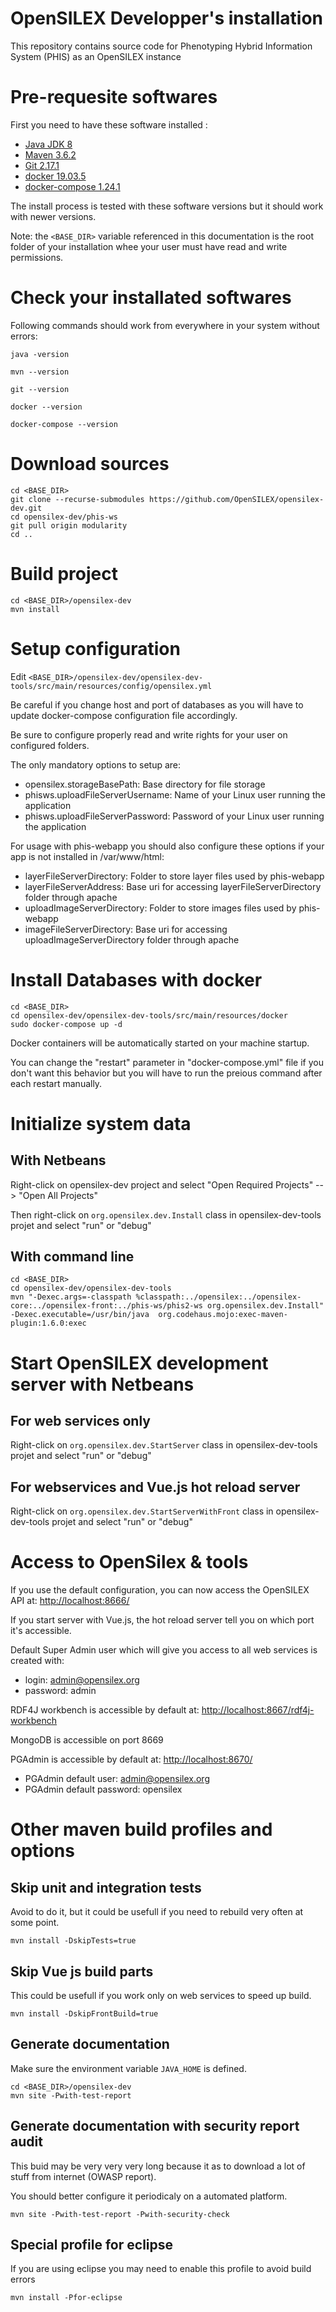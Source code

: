 OpenSILEX Developper's installation
=======================================================

This repository contains source code for Phenotyping Hybrid Information System (PHIS) as an OpenSILEX instance

# Pre-requesite softwares

First you need to have these software installed :

- [Java JDK 8](https://jdk.java.net/java-se-ri/8)
- [Maven 3.6.2](https://maven.apache.org/install.html)
- [Git 2.17.1](https://git-scm.com/book/en/v2/Getting-Started-Installing-Git)
- [docker 19.03.5](https://docs.docker.com/install/)
- [docker-compose 1.24.1](https://docs.docker.com/compose/install/)

The install process is tested with these software versions but it should work with newer versions.

Note: the ```<BASE_DIR>``` variable referenced in this documentation is the root folder of your installation whee your user must have read and write permissions.

# Check your installated softwares

Following commands should work from everywhere in your system without errors:

```java -version```

```mvn --version```

```git --version```

```docker --version```

```docker-compose --version```


# Download sources

```
cd <BASE_DIR>
git clone --recurse-submodules https://github.com/OpenSILEX/opensilex-dev.git
cd opensilex-dev/phis-ws
git pull origin modularity
cd ..
```

# Build project

```
cd <BASE_DIR>/opensilex-dev
mvn install
```

# Setup configuration

Edit ```<BASE_DIR>/opensilex-dev/opensilex-dev-tools/src/main/resources/config/opensilex.yml```

Be careful if you change host and port of databases as you will have to update docker-compose configuration file accordingly.

Be sure to configure properly read and write rights for your user on configured folders.

The only mandatory options to setup are:
- opensilex.storageBasePath: Base directory for file storage
- phisws.uploadFileServerUsername: Name of your Linux user running the application
- phisws.uploadFileServerPassword: Password of your Linux user running the application

For usage with phis-webapp you should also configure these options if your app is not installed in /var/www/html:
- layerFileServerDirectory: Folder to store layer files used by phis-webapp
- layerFileServerAddress: Base uri for accessing layerFileServerDirectory folder through apache
- uploadImageServerDirectory: Folder to store images files used by phis-webapp
- imageFileServerDirectory:  Base uri for accessing uploadImageServerDirectory folder through apache

# Install Databases with docker

```
cd <BASE_DIR>
cd opensilex-dev/opensilex-dev-tools/src/main/resources/docker
sudo docker-compose up -d
```

Docker containers will be automatically started on your machine startup.

You can change the "restart" parameter in "docker-compose.yml" file if you don't want this behavior 
but you will have to run the preious command after each restart manually.

# Initialize system data

## With Netbeans

Right-click on opensilex-dev project and select "Open Required Projects" --> "Open All Projects"

Then right-click on ```org.opensilex.dev.Install``` class in opensilex-dev-tools projet and select "run" or "debug"

## With command line

```
cd <BASE_DIR>
cd opensilex-dev/opensilex-dev-tools
mvn "-Dexec.args=-classpath %classpath:../opensilex:../opensilex-core:../opensilex-front:../phis-ws/phis2-ws org.opensilex.dev.Install" -Dexec.executable=/usr/bin/java  org.codehaus.mojo:exec-maven-plugin:1.6.0:exec
```


# Start OpenSILEX development server with Netbeans

## For web services only

Right-click on ```org.opensilex.dev.StartServer``` class in opensilex-dev-tools projet and select "run" or "debug"

## For webservices and Vue.js hot reload server

Right-click on ```org.opensilex.dev.StartServerWithFront``` class in opensilex-dev-tools projet and select "run" or "debug"

# Access to OpenSilex & tools

If you use the default configuration, you can now access the OpenSILEX API at: [http://localhost:8666/](http://localhost:8666/)

If you start server with Vue.js, the hot reload server tell you on which port it's accessible.

Default Super Admin user which will give you access to all web services is created with:
- login: admin@opensilex.org
- password: admin 

RDF4J workbench is accessible by default at: [http://localhost:8667/rdf4j-workbench](http://localhost:8667/rdf4j-workbench)

MongoDB is accessible on port 8669

PGAdmin is accessible by default at: [http://localhost:8670/](http://localhost:8670/)
- PGAdmin default user: admin@opensilex.org
- PGAdmin default password: opensilex

# Other maven build profiles and options

## Skip unit and integration tests

Avoid to do it, but it could be usefull if you need to rebuild very often at some point.

```
mvn install -DskipTests=true
```

## Skip Vue js build parts

This could be usefull if you work only on web services to speed up build.

```
mvn install -DskipFrontBuild=true
```

## Generate documentation

Make sure the environment variable ```JAVA_HOME``` is defined.

```
cd <BASE_DIR>/opensilex-dev
mvn site -Pwith-test-report
```

## Generate documentation with security report audit

This buid may be very very very long because it as to download a lot of stuff from internet (OWASP report).

You should better configure it periodicaly on a automated platform.

```
mvn site -Pwith-test-report -Pwith-security-check
```

## Special profile for eclipse

If you are using eclipse you may need to enable this profile to avoid build errors
```
mvn install -Pfor-eclipse
```
